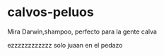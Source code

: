 # calvos-peluos
Mira Darwin,shampoo, perfecto para la gente calva

ezzzzzzzzzzzz solo juaan en el pedazo
